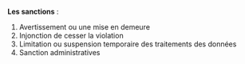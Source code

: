 **Les sanctions** :
1. Avertissement ou une mise en demeure
2. Injonction de cesser la violation
3. Limitation ou suspension temporaire des traitements des données
4. Sanction administratives
